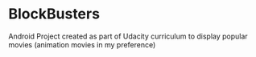 # BlockBusters
Android Project created as part of Udacity curriculum to display popular movies (animation movies in my preference)
